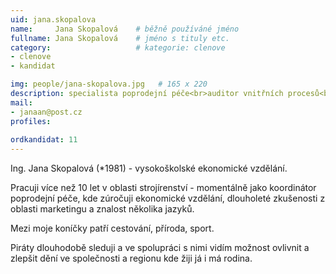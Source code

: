 ```yaml
---
uid: jana.skopalova
name:     Jana Skopalová  	# běžně používáné jméno
fullname: Jana Skopalová  	# jméno s tituly etc.
category:                   # kategorie: clenove
- clenove
- kandidat

img: people/jana-skopalova.jpg   # 165 x 220
description: specialista poprodejní péče<br>auditor vnitřních procesů<br>Kroměříž # kratký popis, max 160 znaků
mail:
- janaan@post.cz
profiles:
  
ordkandidat: 11
---
```


Ing. Jana Skopalová (*1981) - vysokoškolské ekonomické vzdělání.

Pracuji více než 10 let v oblasti strojírenství - momentálně jako koordinátor
poprodejní péče, kde zúročuji ekonomické vzdělání, dlouholeté zkušenosti z oblasti
marketingu a znalost několika jazyků.

Mezi moje koníčky patří cestování, příroda, sport.

Piráty dlouhodobě sleduji a ve spolupráci s nimi vidím možnost ovlivnit
a zlepšit dění ve společnosti a regionu kde žiji já i má rodina.

